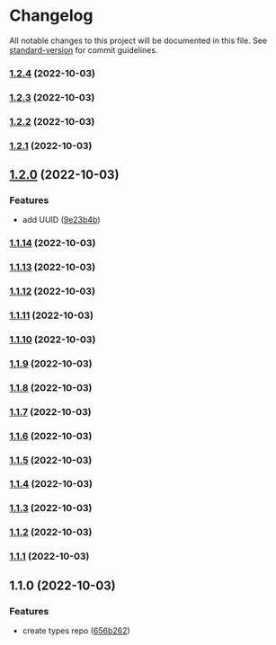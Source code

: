 # Changelog

All notable changes to this project will be documented in this file. See [standard-version](https://github.com/conventional-changelog/standard-version) for commit guidelines.

### [1.2.4](https://me.github.com/cristimc8/hmdlr-types/compare/v1.2.3...v1.2.4) (2022-10-03)

### [1.2.3](https://me.github.com/cristimc8/hmdlr-types/compare/v1.2.2...v1.2.3) (2022-10-03)

### [1.2.2](https://me.github.com/cristimc8/hmdlr-types/compare/v1.2.1...v1.2.2) (2022-10-03)

### [1.2.1](https://me.github.com/cristimc8/hmdlr-types/compare/v1.2.0...v1.2.1) (2022-10-03)

## [1.2.0](https://me.github.com/cristimc8/hmdlr-types/compare/v1.1.14...v1.2.0) (2022-10-03)


### Features

* add UUID ([9e23b4b](https://me.github.com/cristimc8/hmdlr-types/commit/9e23b4bd718b99d45d64ac005f083d6a3e6940fd))

### [1.1.14](https://me.github.com/cristimc8/hmdlr-types/compare/v1.1.13...v1.1.14) (2022-10-03)

### [1.1.13](https://me.github.com/cristimc8/hmdlr-types/compare/v1.1.12...v1.1.13) (2022-10-03)

### [1.1.12](https://me.github.com/cristimc8/hmdlr-types/compare/v1.1.11...v1.1.12) (2022-10-03)

### [1.1.11](https://me.github.com/cristimc8/hmdlr-types/compare/v1.1.10...v1.1.11) (2022-10-03)

### [1.1.10](https://me.github.com/cristimc8/hmdlr-types/compare/v1.1.9...v1.1.10) (2022-10-03)

### [1.1.9](https://me.github.com/cristimc8/hmdlr-types/compare/v1.1.8...v1.1.9) (2022-10-03)

### [1.1.8](https://me.github.com/cristimc8/hmdlr-types/compare/v1.1.7...v1.1.8) (2022-10-03)

### [1.1.7](https://me.github.com/cristimc8/hmdlr-types/compare/v1.1.6...v1.1.7) (2022-10-03)

### [1.1.6](https://me.github.com/cristimc8/hmdlr-types/compare/v1.1.5...v1.1.6) (2022-10-03)

### [1.1.5](https://me.github.com/cristimc8/hmdlr-types/compare/v1.1.4...v1.1.5) (2022-10-03)

### [1.1.4](https://me.github.com/cristimc8/hmdlr-types/compare/v1.1.3...v1.1.4) (2022-10-03)

### [1.1.3](https://me.github.com/cristimc8/hmdlr-types/compare/v1.1.2...v1.1.3) (2022-10-03)

### [1.1.2](https://me.github.com/cristimc8/hmdlr-types/compare/v1.1.1...v1.1.2) (2022-10-03)

### [1.1.1](https://me.github.com/cristimc8/hmdlr-types/compare/v1.1.0...v1.1.1) (2022-10-03)

## 1.1.0 (2022-10-03)


### Features

* create types repo ([656b262](https://me.github.com/cristimc8/hmdlr-types/commit/656b262ec4c3a9903ef4055995d681deb99373af))
